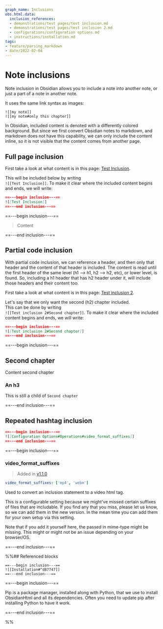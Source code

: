 ```yaml
---
graph_name: Inclusions
obs.html.data:
  inclusion_references:
  - demonstrations/test pages/test inclusion.md
  - demonstrations/test pages/test inclusion 2.md
  - configurations/configuration options.md
  - instructions/installation.md
tags:
- feature/parsing_markdown
- date/2022-02-04
---
```

   
# Note inclusions   
Note inclusion in Obsidian allows you to include a note into another note, or just a part of a note in another note.    
   
It uses the same link syntax as images:   
```
![[my note]]
![[my note#only this chapter]]
```
   
   
In Obsidian, included content is denoted with a differently colored background. But since we first convert Obsidian notes to markdown, and markdown does not have this capability, we can only include the content inline, so it is not visible that the content comes from another page.   
   
## Full page inclusion   
First take a look at what content is in this page: [Test Inclusion](../Demonstrations/Test%20pages/Test%20Inclusion.md).    
   
This will be included below by writing    
`![[Test Inclusion]]`. To make it clear where the included content begins and ends, we will write:   
``` md
==---begin inclusion---==
![[Test Inclusion]]
==---end inclusion---==
```
   
   
==---begin inclusion---==   

   
> Content
   
==---end inclusion---==   
   
## Partial code inclusion   
With partial code inclusion, we can reference a header, and then only that header and the content of that header is included. The content is read until the first header of the same level (h1 --> h1, h2 --> h2, etc), or lower level, is found. So, including a h1 header that has h2 header under it, will include those headers and their content too.   
   
First take a look at what content is in this page: [Test inclusion 2](../Demonstrations/Test%20pages/Test%20inclusion%202.md).   
   
Let's say that we only want the second (h2) chapter included.    
This can be done by writing    
`![[Test inclusion 2#Second chapter]]`. To make it clear where the included content begins and ends, we will write:   
``` md
==---begin inclusion---==
![[Test inclusion 2#Second chapter]]
==---end inclusion---==
```
   
   
==---begin inclusion---==   

## Second chapter   
Content second chapter   
   
### An h3   
This is still a child of `Second chapter`   
   
   
==---end inclusion---==   
   
   
   
## Repeated hashtag inclusion   
``` md
==---begin inclusion---==
![[Configuration Options#Operations#video_format_suffixes]]
==---end inclusion---==
```
   
   
==---begin inclusion---==   

### video_format_suffixes   
> Added in [v1.1.0](../Changelog/v1.1.0.md)   
   
``` yaml
video_format_suffixes: ['mp4', 'webm']
```

   
   
Used to convert an inclusion statement to a video html tag.   
   
This is a configurable setting because we might've missed certain suffixes of files that are includable. If you find any that you miss, please let us know, so we can add them in the new version. In the mean time you can add them for your own setup via this setting.   
   
Note that if you add it yourself here, the passed in mime-type might be missing. This might or might not be an issue depending on your browser/OS.   
   
   
==---end inclusion---==   
   
   
%%## Referenced blocks   
```
==---begin inclusion---==
![[Installation#^d87747]]
==---end inclusion---==
```
   
   
==---begin inclusion---==   

Pip is a package manager, installed along with Python, that we use to install ObsidianHtml and all its dependencies. Often you need to update pip after installing Python to have it work. 
   
==---end inclusion---==   
   
%%